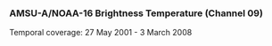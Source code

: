 ### AMSU-A/NOAA-16 Brightness Temperature (Channel 09)
Temporal coverage: 27 May 2001 - 3 March 2008
